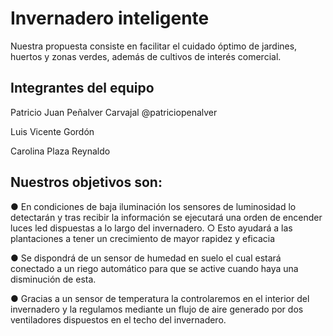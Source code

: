 # Invernadero inteligente

Nuestra propuesta consiste en facilitar el cuidado óptimo de jardines, huertos y zonas
verdes, además de cultivos de interés comercial.

## Integrantes del equipo

Patricio Juan Peñalver Carvajal @patriciopenalver

Luis Vicente Gordón

Carolina Plaza Reynaldo

## Nuestros objetivos son:

● En condiciones de baja iluminación los sensores de luminosidad lo detectarán y tras
recibir la información se ejecutará una orden de encender luces led dispuestas a lo
largo del invernadero.
○ Esto ayudará a las plantaciones a tener un crecimiento de mayor rapidez y
eficacia

● Se dispondrá de un sensor de humedad en suelo el cual estará conectado a un
riego automático para que se active cuando haya una disminución de esta.

● Gracias a un sensor de temperatura la controlaremos en el interior del invernadero y
la regulamos mediante un flujo de aire generado por dos ventiladores dispuestos en
el techo del invernadero.
